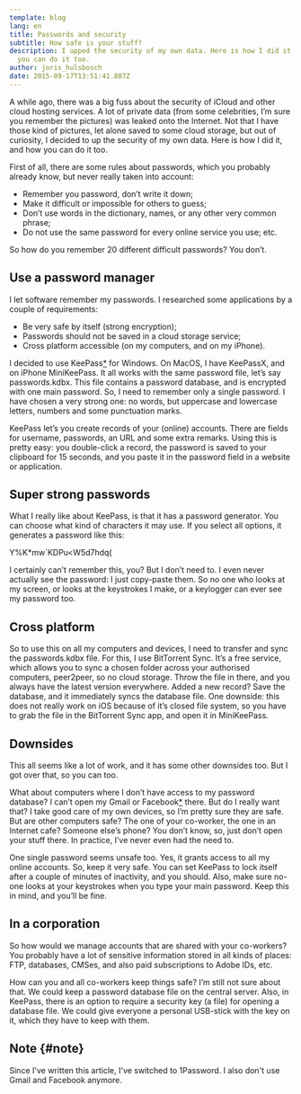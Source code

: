 ```yaml
---
template: blog
lang: en
title: Passwords and security
subtitle: How safe is your stuff?
description: I upped the security of my own data. Here is how I did it, and how
  you can do it too.
author: joris_hulsbosch
date: 2015-09-17T13:51:41.807Z
---
```


A while ago, there was a big fuss about the security of iCloud and other cloud hosting services. A lot of private data (from some celebrities, I’m sure you remember the pictures) was leaked onto the Internet. Not that I have those kind of pictures, let alone saved to some cloud storage, but out of curiosity, I decided to up the security of my own data. Here is how I did it, and how you can do it too.

First of all, there are some rules about passwords, which you probably already know, but never really taken into account:

- Remember you password, don’t write it down;
- Make it difficult or impossible for others to guess;
- Don’t use words in the dictionary, names, or any other very common phrase;
- Do not use the same password for every online service you use;
  etc.

So how do you remember 20 different difficult passwords? You don’t.

## Use a password manager

I let software remember my passwords. I researched some applications by a couple of requirements:

- Be very safe by itself (strong encryption);
- Passwords should not be saved in a cloud storage service;
- Cross platform accessible (on my computers, and on my iPhone).

I decided to use KeePass[\*](#note) for Windows. On MacOS, I have KeePassX, and on iPhone MiniKeePass. It all works with the same password file, let’s say passwords.kdbx. This file contains a password database, and is encrypted with one main password. So, I need to remember only a single password. I have chosen a very strong one: no words, but uppercase and lowercase letters, numbers and some punctuation marks.

KeePass let’s you create records of your (online) accounts. There are fields for username, passwords, an URL and some extra remarks. Using this is pretty easy: you double-click a record, the password is saved to your clipboard for 15 seconds, and you paste it in the password field in a website or application.

## Super strong passwords

What I really like about KeePass, is that it has a password generator. You can choose what kind of characters it may use. If you select all options, it generates a password like this:

Y%K\*mw`KDPu<W5d7hdq(

I certainly can’t remember this, you? But I don’t need to. I even never actually see the password: I just copy-paste them. So no one who looks at my screen, or looks at the keystrokes I make, or a keylogger can ever see my password too.

## Cross platform

So to use this on all my computers and devices, I need to transfer and sync the passwords.kdbx file. For this, I use BitTorrent Sync. It’s a free service, which allows you to sync a chosen folder across your authorised computers, peer2peer, so no cloud storage. Throw the file in there, and you always have the latest version everywhere. Added a new record? Save the database, and it immediately syncs the database file. One downside: this does not really work on iOS because of it’s closed file system, so you have to grab the file in the BitTorrent Sync app, and open it in MiniKeePass.

## Downsides

This all seems like a lot of work, and it has some other downsides too. But I got over that, so you can too.

What about computers where I don’t have access to my password database? I can’t open my Gmail or Facebook[\*](#note) there. But do I really want that? I take good care of my own devices, so I’m pretty sure they are safe. But are other computers safe? The one of your co-worker, the one in an Internet cafe? Someone else’s phone? You don’t know, so, just don’t open your stuff there. In practice, I’ve never even had the need to.

One single password seems unsafe too. Yes, it grants access to all my online accounts. So, keep it very safe. You can set KeePass to lock itself after a couple of minutes of inactivity, and you should. Also, make sure no-one looks at your keystrokes when you type your main password. Keep this in mind, and you’ll be fine.

## In a corporation

So how would we manage accounts that are shared with your co-workers? You probably have a lot of sensitive information stored in all kinds of places: FTP, databases, CMSes, and also paid subscriptions to Adobe IDs, etc.

How can you and all co-workers keep things safe? I’m still not sure about that. We could keep a password database file on the central server. Also, in KeePass, there is an option to require a security key (a file) for opening a database file. We could give everyone a personal USB-stick with the key on it, which they have to keep with them.

## Note {#note}

Since I've written this article, I've switched to 1Password. I also don't use Gmail and Facebook anymore.
